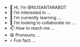 - 👋 Hi, I’m @NUSANTARABOT
- 👀 I’m interested in ...
- 🌱 I’m currently learning ...
- 💞️ I’m looking to collaborate on ...
- 📫 How to reach me ...
- 😄 Pronouns: ...
- ⚡ Fun fact: ...

<!---
NUSANTARABOT/NUSANTARABOT is a ✨ special ✨ repository because its `README.md` (this file) appears on your GitHub profile.
You can click the Preview link to take a look at your changes.
--->
